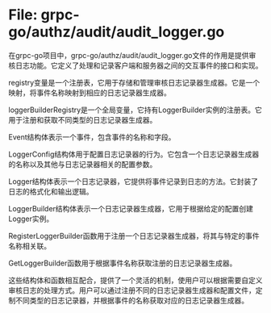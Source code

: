 # File: grpc-go/authz/audit/audit_logger.go

在grpc-go项目中，grpc-go/authz/audit/audit_logger.go文件的作用是提供审核日志功能。它定义了处理和记录客户端和服务器之间的交互事件的接口和实现。

registry变量是一个注册表，它用于存储和管理审核日志记录器生成器。它是一个映射，将事件名称映射到相应的日志记录器生成器。

loggerBuilderRegistry是一个全局变量，它持有LoggerBuilder实例的注册表。它用于注册和获取不同类型的日志记录器生成器。

Event结构体表示一个事件，包含事件的名称和字段。

LoggerConfig结构体用于配置日志记录器的行为。它包含一个日志记录器生成器的名称以及其他与日志记录器相关的配置参数。

Logger结构体表示一个日志记录器，它提供将事件记录到日志的方法。它封装了日志的格式化和输出逻辑。

LoggerBuilder结构体表示一个日志记录器生成器，它用于根据给定的配置创建Logger实例。

RegisterLoggerBuilder函数用于注册一个日志记录器生成器，将其与特定的事件名称相关联。

GetLoggerBuilder函数用于根据事件名称获取注册的日志记录器生成器。

这些结构体和函数相互配合，提供了一个灵活的机制，使用户可以根据需要自定义审核日志的处理方式。用户可以通过注册不同的日志记录器生成器和配置文件，定制不同类型的日志记录器，并根据事件的名称获取对应的日志记录器生成器。

